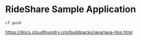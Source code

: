 # RideShare Sample Application

```cf push```

https://docs.cloudfoundry.org/buildpacks/java/java-tips.html
